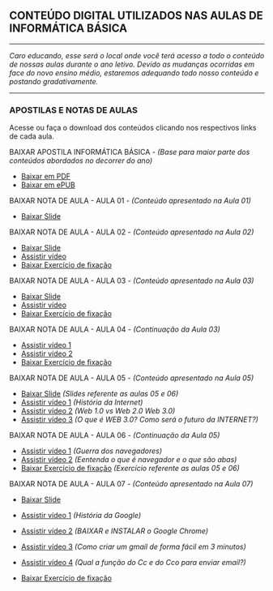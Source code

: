 ## CONTEÚDO DIGITAL UTILIZADOS NAS AULAS DE INFORMÁTICA BÁSICA
------------
_Caro educando, esse será o local onde você terá acesso a todo o conteúdo de nossas aulas durante o ano letivo. 
Devido as mudanças ocorridas em face do novo ensino médio, estaremos adequando todo nosso conteúdo e postando gradativamente._

------------

### APOSTILAS E NOTAS DE AULAS

Acesse ou faça o download dos conteúdos clicando nos respectivos links de cada aula.

BAIXAR APOSTILA INFORMÁTICA BÁSICA - _(Base para maior parte dos conteúdos abordados no decorrer do ano)_
- [Baixar em PDF](https://github.com/jussieprof/jussieprof.github.io/raw/gh-pages/apostilas/Ebook%20Inform%C3%A1tica%20B%C3%A1sica%20ePUB.epub)
- [Baixar em ePUB](https://github.com/jussieprof/jussieprof.github.io/raw/gh-pages/apostilas/Ebook%20Inform%C3%A1tica%20B%C3%A1sica%20ePUB.epub)

BAIXAR NOTA DE AULA - AULA 01 - _(Conteúdo apresentado na Aula 01)_
- [Baixar Slide](url)

BAIXAR NOTA DE AULA - AULA 02 - _(Conteúdo apresentado na Aula 02)_
- [Baixar Slide](https://github.com/jussieprof/jussieprof.github.io/raw/gh-pages/slides/AULA%2002%20-%20HIST%C3%93RIA%20E%20EVOLU%C3%87%C3%83O.pdf)
- [Assistir vídeo](https://www.youtube.com/watch?v=mFdUqqwzbVs)
- [Baixar Exercício de fixação](https://github.com/jussieprof/jussieprof.github.io/raw/gh-pages/slides/AULA%2002%20-%20HIST%C3%93RIA%20E%20EVOLU%C3%87%C3%83O.pdf)

BAIXAR NOTA DE AULA - AULA 03 - _(Conteúdo apresentado na Aula 03)_
- [Baixar Slide](https://github.com/jussieprof/jussieprof.github.io/raw/gh-pages/slides/AULA%2003%20e%2004%20-%20HARDWARE%20E%20SOFTWARE.pdf)
- [Assistir vídeo](https://www.youtube.com/watch?v=Z5TvnCWPwes)
- [Baixar Exercício de fixação](https://github.com/jussieprof/jussieprof.github.io/raw/gh-pages/slides/AULA%2002%20-%20HIST%C3%93RIA%20E%20EVOLU%C3%87%C3%83O.pdf)

BAIXAR NOTA DE AULA - AULA 04 - _(Continuação da Aula 03)_
- [Assistir vídeo 1](https://www.youtube.com/watch?v=DhvY3nIgZNQ)
- [Assistir vídeo 2](https://www.youtube.com/watch?v=VhpTG8s5Klo)
- [Baixar Exercício de fixação](https://github.com/jussieprof/jussieprof.github.io/raw/gh-pages/slides/AULA%2002%20-%20HIST%C3%93RIA%20E%20EVOLU%C3%87%C3%83O.pdf)

BAIXAR NOTA DE AULA - AULA 05 - _(Conteúdo apresentado na Aula 05)_
- [Baixar Slide](https://github.com/jussieprof/jussieprof.github.io/raw/gh-pages/slides/AULA%2005%20e%2006%20-%20EVOLU%C3%87%C3%83O%20DA%20WEB.pdf) _(Slides referente as aulas 05 e 06)_
- [Assistir vídeo 1](https://www.youtube.com/watch?v=pKxWPo73pX0) _(História da Internet)_
- [Assistir vídeo 2](https://www.youtube.com/watch?v=Cw7KpTDV2tQ) _(Web 1.0 vs Web 2.0 Web 3.0)_
- [Assistir vídeo 3](https://www.youtube.com/watch?v=91kUkH9HM4M) _(O que é WEB 3.0? Como será o futuro da INTERNET?)_

BAIXAR NOTA DE AULA - AULA 06 - _(Continuação da Aula 05)_
- [Assistir vídeo 1](https://www.youtube.com/watch?v=3yTDZTKwj-o) _(Guerra dos navegadores)_
- [Assistir vídeo 2](https://www.youtube.com/watch?v=u_HJ6kbiOg0) _(Eentenda o que é navegador e o que são abas)_
- [Baixar Exercício de fixação](https://github.com/jussieprof/jussieprof.github.io/raw/gh-pages/exercicios/EXERC%C3%8DCIO%20DE%20FIXA%C3%87%C3%83O%20-%20AULA%2006.pdf) _(Exercício referente as aulas 05 e 06)_

BAIXAR NOTA DE AULA - AULA 07 - _(Conteúdo apresentado na Aula 07)_
- [Baixar Slide](https://github.com/jussieprof/jussieprof.github.io/raw/gh-pages/slides/AULA%2007%20-%20FERRAMENTAS%20GOOGLE%20-%20PARTE%201.pdf)
- [Assistir vídeo 1](https://www.youtube.com/watch?v=UcxkleN7Wek&t=32s) _(História da Google)_
- [Assistir vídeo 2](https://www.youtube.com/watch?v=IUC-VkiPgTo&t=45s) _(BAIXAR e INSTALAR o Google Chrome)_
- [Assistir vídeo 3](https://www.youtube.com/watch?v=qXtzobMvNCg&t=39s) _(Como criar um gmail de forma fácil em 3 minutos)_
- [Assistir vídeo 4](https://www.youtube.com/watch?v=S3EymlGW1R0) _(Qual a função do Cc e do Cco para enviar email?)_

- [Baixar Exercício de fixação](https://github.com/jussieprof/jussieprof.github.io/raw/gh-pages/slides/AULA%2002%20-%20HIST%C3%93RIA%20E%20EVOLU%C3%87%C3%83O.pdf)
